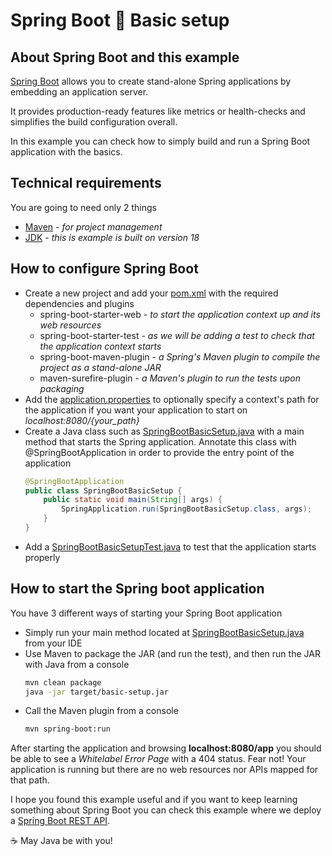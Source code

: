 # Spring Boot :wrench: Basic setup

## About Spring Boot and this example

[Spring Boot](https://spring.io/projects/spring-boot) allows you to create stand-alone Spring applications by embedding an application server.

It provides production-ready features like metrics or health-checks and simplifies the build configuration overall.

In this example you can check how to simply build and run a Spring Boot application with the basics.

## Technical requirements

You are going to need only 2 things

- [Maven](https://maven.apache.org/) - _for project management_
- [JDK](https://www.oracle.com/java/technologies/downloads) - _this is example is built on version 18_

## How to configure Spring Boot

- Create a new project and add your [pom.xml](pom.xml) with the required dependencies and plugins
  - spring-boot-starter-web - _to start the application context up and its web resources_
  - spring-boot-starter-test - _as we will be adding a test to check that the application context starts_
  - spring-boot-maven-plugin - _a Spring's Maven plugin to compile the project as a stand-alone JAR_
  - maven-surefire-plugin - _a Maven's plugin to run the tests upon packaging_
- Add the [application.properties](src/main/resources/application.properties) to optionally specify a context's path for the application if you want your application to start on _localhost:8080/{your_path}_
- Create a Java class such as [SpringBootBasicSetup.java](src/main/java/com/codewithhades/springboot/basicsetup/SpringBootBasicSetup.java) with a main method that starts the Spring application. Annotate this class with @SpringBootApplication in order to provide the entry point of the application
  ````java
  @SpringBootApplication
  public class SpringBootBasicSetup {
      public static void main(String[] args) {
          SpringApplication.run(SpringBootBasicSetup.class, args);
      }
  }
  ````
- Add a [SpringBootBasicSetupTest.java](src/test/java/com/codewithhades/springboot/basicsetup/SpringBootBasicSetupTest.java) to test that the application starts properly

## How to start the Spring boot application

You have 3 different ways of starting your Spring Boot application
- Simply run your main method located at [SpringBootBasicSetup.java](src/main/java/com/codewithhades/springboot/basicsetup/SpringBootBasicSetup.java) from your IDE
- Use Maven to package the JAR (and run the test), and then run the JAR with Java from a console
  ````bash
  mvn clean package
  java -jar target/basic-setup.jar
  ````
- Call the Maven plugin from a console
    ````bash
  mvn spring-boot:run
  ````
After starting the application and browsing **localhost:8080/app** you should be able to see a _Whitelabel Error Page_ with a 404 status. Fear not! Your application is running but there are no web resources nor APIs mapped for that path.

I hope you found this example useful and if you want to keep learning something about Spring Boot you can check this example where we deploy a [Spring Boot REST API](https://github.com/codewithhades/spring-boot-api).

:coffee: May Java be with you!